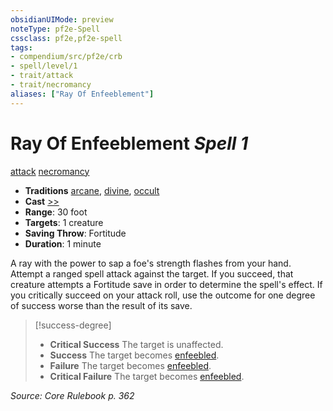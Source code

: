 ```yaml
---
obsidianUIMode: preview
noteType: pf2e-Spell
cssclass: pf2e,pf2e-spell
tags:
- compendium/src/pf2e/crb
- spell/level/1
- trait/attack
- trait/necromancy
aliases: ["Ray Of Enfeeblement"]
---
```

# Ray Of Enfeeblement *Spell 1*   
[attack](rules/traits/attack.md "Attack Combat Trait")  [necromancy](rules/traits/necromancy.md "Necromancy School Trait")  

- **Traditions** [arcane](rules/traits/arcane.md "Arcane Tradition Trait"), [divine](rules/traits/divine.md "Divine Tradition Trait"), [occult](rules/traits/occult.md "Occult Tradition Trait")
- **Cast** [>>](rules/core-rulebook/chapter-9-playing-the-game.md#Actions "Two-Action") 
- **Range**: 30 foot
- **Targets**: 1 creature
- **Saving Throw**: Fortitude
- **Duration**: 1 minute

A ray with the power to sap a foe's strength flashes from your hand. Attempt a ranged spell attack against the target. If you succeed, that creature attempts a Fortitude save in order to determine the spell's effect. If you critically succeed on your attack roll, use the outcome for one degree of success worse than the result of its save.

> [!success-degree] 
> - **Critical Success** The target is unaffected.
> - **Success** The target becomes [enfeebled](rules/conditions.md#Enfeebled).
> - **Failure** The target becomes [enfeebled](rules/conditions.md#Enfeebled).
> - **Critical Failure** The target becomes [enfeebled](rules/conditions.md#Enfeebled).

*Source: Core Rulebook p. 362*